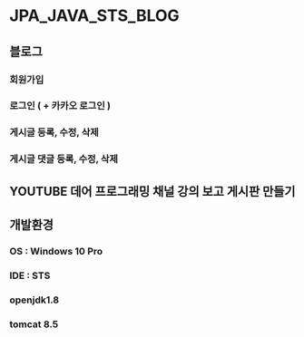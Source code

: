 # JPA_JAVA_STS_BLOG

## 블로그
### 회원가입
### 로그인 ( + 카카오 로그인 )
### 게시글 등록, 수정, 삭제
### 게시글 댓글 등록, 수정, 삭제

## YOUTUBE 데어 프로그래밍 채널 강의 보고 게시판 만들기
## 개발환경
### OS : Windows 10 Pro
### IDE : STS
### openjdk1.8
### tomcat 8.5

